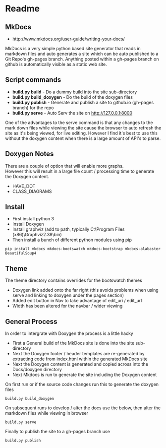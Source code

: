 # Readme

## MkDocs

  * http://www.mkdocs.org/user-guide/writing-your-docs/

MkDocs is a very simple python based site generator that reads in markdown files and auto generates a site
which can be auto published to a Git Repo's gh-pages branch.
Anything posted within a gh-pages branch on github is automatically visible as a static web site.

## Script commands

  * **build.py build** - Do a dummy build into the site sub-directory
  * **build.py build_doxygen** - Do the build of the doxygen files
  * **build.py publish** - Generate and publish a site to github.io (gh-pages branch) for the repo
  * **build.py serve** - Auto Serv the site on http://127.0.0.1:8000

One of the advantages to the serve command is that any changes to the mark down files while viewing the site
cause the browser to auto refresh the site as it's being viewed, for live editing.
However I find it's best to use this without the doxygen content when there is a large amount of API's to parse.

## Doxygen Notes

There are a couple of option that will enable more graphs. <br>
However this will result in a large file count / processing time to generate the Doxygen content.

  * HAVE_DOT
  * CLASS_DIAGRAMS

## Install

  * First install python 3
  * Install Doxygen
  * Install graphviz (add to path, typically C:\Program Files (x86)\Graphviz2.38\bin)
  * Then install a bunch of different python modules using pip

```
pip install mkdocs mkdocs-bootswatch mkdocs-bootstrap mkdocs-alabaster BeautifulSoup4
```

## Theme

The theme directory contains overrides for the bootswatch themes

  * Doxygen link added onto the far right
    (this avoids problems when using serve and linking to doxygen under the pages section)
  * Added edit button in Nav to take advantage of edit_uri / edit_url
  * Width has been altered for the navbar / wider viewing

## General Process

In order to intergrate with Doxygen the process is a little hacky

  * First a General build of the MkDocs site is done into the site sub-directory
  * Next the Doxygen footer / header templates are re-generated by extracting code from index.html within the generated MkDocs site
  * Next the Doxygen content is generated and copied across into the Docs/doxygen directory
  * Next Mkdocs is run to generate the site including the Doxygen content

On first run or if the source code changes run this to generate the doxygen files
```
build.py build_doxygen
```

On subsequent runs to develop / alter the docs use the below, then alter the markdown files while viewing in browser
```
build.py serve
```

Finally to publish the site to a gh-pages branch use
```
build.py publish
```
